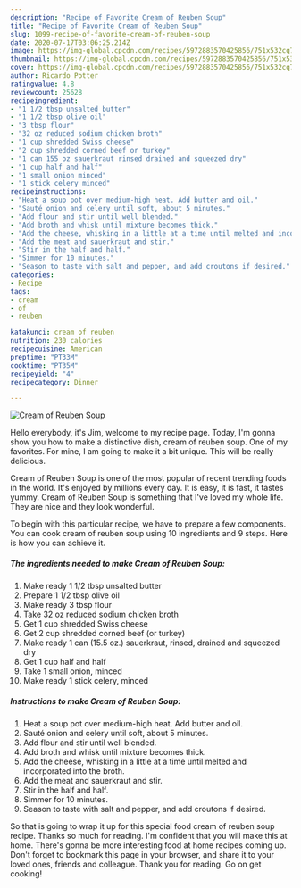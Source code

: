```yaml
---
description: "Recipe of Favorite Cream of Reuben Soup"
title: "Recipe of Favorite Cream of Reuben Soup"
slug: 1099-recipe-of-favorite-cream-of-reuben-soup
date: 2020-07-17T03:06:25.214Z
image: https://img-global.cpcdn.com/recipes/5972883570425856/751x532cq70/cream-of-reuben-soup-recipe-main-photo.jpg
thumbnail: https://img-global.cpcdn.com/recipes/5972883570425856/751x532cq70/cream-of-reuben-soup-recipe-main-photo.jpg
cover: https://img-global.cpcdn.com/recipes/5972883570425856/751x532cq70/cream-of-reuben-soup-recipe-main-photo.jpg
author: Ricardo Potter
ratingvalue: 4.8
reviewcount: 25628
recipeingredient:
- "1 1/2 tbsp unsalted butter"
- "1 1/2 tbsp olive oil"
- "3 tbsp flour"
- "32 oz reduced sodium chicken broth"
- "1 cup shredded Swiss cheese"
- "2 cup shredded corned beef or turkey"
- "1 can 155 oz sauerkraut rinsed drained and squeezed dry"
- "1 cup half and half"
- "1 small onion minced"
- "1 stick celery minced"
recipeinstructions:
- "Heat a soup pot over medium-high heat. Add butter and oil."
- "Sauté onion and celery until soft, about 5 minutes."
- "Add flour and stir until well blended."
- "Add broth and whisk until mixture becomes thick."
- "Add the cheese, whisking in a little at a time until melted and incorporated into the broth."
- "Add the meat and sauerkraut and stir."
- "Stir in the half and half."
- "Simmer for 10 minutes."
- "Season to taste with salt and pepper, and add croutons if desired."
categories:
- Recipe
tags:
- cream
- of
- reuben

katakunci: cream of reuben 
nutrition: 230 calories
recipecuisine: American
preptime: "PT33M"
cooktime: "PT35M"
recipeyield: "4"
recipecategory: Dinner

---
```



![Cream of Reuben Soup](https://img-global.cpcdn.com/recipes/5972883570425856/751x532cq70/cream-of-reuben-soup-recipe-main-photo.jpg)

Hello everybody, it's Jim, welcome to my recipe page. Today, I'm gonna show you how to make a distinctive dish, cream of reuben soup. One of my favorites. For mine, I am going to make it a bit unique. This will be really delicious.

Cream of Reuben Soup is one of the most popular of recent trending foods in the world. It's enjoyed by millions every day. It is easy, it is fast, it tastes yummy. Cream of Reuben Soup is something that I've loved my whole life. They are nice and they look wonderful.




To begin with this particular recipe, we have to prepare a few components. You can cook cream of reuben soup using 10 ingredients and 9 steps. Here is how you can achieve it.

<!--inarticleads1-->

##### The ingredients needed to make Cream of Reuben Soup:

1. Make ready 1 1/2 tbsp unsalted butter
1. Prepare 1 1/2 tbsp olive oil
1. Make ready 3 tbsp flour
1. Take 32 oz reduced sodium chicken broth
1. Get 1 cup shredded Swiss cheese
1. Get 2 cup shredded corned beef (or turkey)
1. Make ready 1 can (15.5 oz.) sauerkraut, rinsed, drained and squeezed dry
1. Get 1 cup half and half
1. Take 1 small onion, minced
1. Make ready 1 stick celery, minced




<!--inarticleads2-->

##### Instructions to make Cream of Reuben Soup:

1. Heat a soup pot over medium-high heat. Add butter and oil.
1. Sauté onion and celery until soft, about 5 minutes.
1. Add flour and stir until well blended.
1. Add broth and whisk until mixture becomes thick.
1. Add the cheese, whisking in a little at a time until melted and incorporated into the broth.
1. Add the meat and sauerkraut and stir.
1. Stir in the half and half.
1. Simmer for 10 minutes.
1. Season to taste with salt and pepper, and add croutons if desired.




So that is going to wrap it up for this special food cream of reuben soup recipe. Thanks so much for reading. I'm confident that you will make this at home. There's gonna be more interesting food at home recipes coming up. Don't forget to bookmark this page in your browser, and share it to your loved ones, friends and colleague. Thank you for reading. Go on get cooking!
